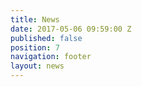 ```yaml
---
title: News
date: 2017-05-06 09:59:00 Z
published: false
position: 7
navigation: footer
layout: news
---
```


